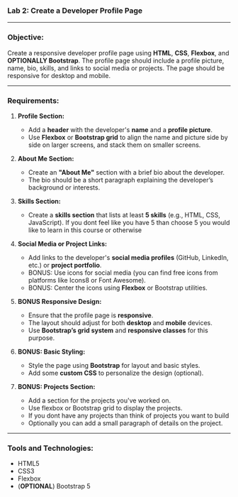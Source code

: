 ### **Lab 2: Create a Developer Profile Page**

---

### **Objective:**
Create a responsive developer profile page using **HTML**, **CSS**, **Flexbox**, and **OPTIONALLY Bootstrap**. The profile page should include a profile picture, name, bio, skills, and links to social media or projects. The page should be responsive for desktop and mobile.

---

### **Requirements:**

1. **Profile Section:**
   - Add a **header** with the developer's **name** and a **profile picture**.
   - Use **Flexbox** or **Bootstrap grid** to align the name and picture side by side on larger screens, and stack them on smaller screens.
   
2. **About Me Section:**
   - Create an **"About Me"** section with a brief bio about the developer.
   - The bio should be a short paragraph explaining the developer’s background or interests.

3. **Skills Section:**
   - Create a **skills section** that lists at least **5 skills** (e.g., HTML, CSS, JavaScript). If you dont feel like you have 5 than choose 5 you would like to learn in this course or otherwise

4. **Social Media or Project Links:**
   - Add links to the developer's **social media profiles** (GitHub, LinkedIn, etc.) or **project portfolio**.
   - BONUS: Use icons for social media (you can find free icons from platforms like Icons8 or Font Awesome).
   - BONUS: Center the icons using **Flexbox** or Bootstrap utilities.

5. **BONUS Responsive Design:**
   - Ensure that the profile page is **responsive**.
   - The layout should adjust for both **desktop** and **mobile** devices.
   - Use **Bootstrap’s grid system** and **responsive classes** for this purpose.

6. **BONUS: Basic Styling:**
   - Style the page using **Bootstrap** for layout and basic styles.
   - Add some **custom CSS** to personalize the design (optional).

7. **BONUS: Projects Section:**
   - Add a section for the projects you've worked on.
   - Use flexbox or Bootstrap grid to display the projects.
   - If you dont have any projects than think of projects you want to build
   - Optionally you can add a small paragraph of details on the project.

---

### **Tools and Technologies:**
- HTML5
- CSS3
- Flexbox
- (**OPTIONAL**) Bootstrap 5

